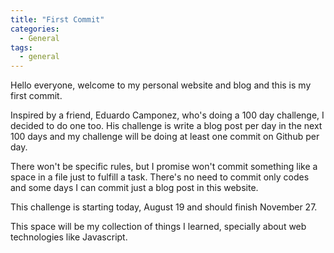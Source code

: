```yaml
---
title: "First Commit"
categories:
  - General
tags:
  - general
---
```


Hello everyone, welcome to my personal website and blog and this is my first commit.

Inspired by a friend, Eduardo Camponez, who's doing a 100 day challenge, I decided to do one too. His challenge is write a blog post per day in the next 100 days and my challenge will be doing at least one commit on Github per day.

There won't be specific rules, but I promise won't commit something like a space in a file just to fulfill a task. There's no need to commit only codes and some days I can commit just a blog post in this website.

This challenge is starting today, August 19 and should finish November 27.
 
This space will be my collection of things I learned, specially about web technologies like Javascript.